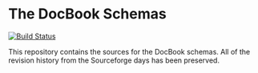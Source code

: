 # The DocBook Schemas

[![Build Status](https://travis-ci.org/docbook/docbook.svg?branch=master)](https://travis-ci.org/docbook/docbook.svg?branch=master)

This repository contains the sources for the DocBook schemas. All of
the revision history from the Sourceforge days has been preserved.
